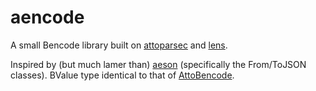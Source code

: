 # aencode
A small Bencode library built on [attoparsec](https://github.com/bos/attoparsec) and [lens](https://github.com/ekmett/lens).

Inspired by (but much lamer than) [aeson](https://github.com/bos/aeson) (specifically the From/ToJSON classes).
BValue type identical to that of [AttoBencode](https://hackage.haskell.org/package/AttoBencode).
